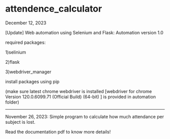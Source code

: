 # attendence_calculator


December 12, 2023


[Update] Web automation using Selenium and Flask: Automation version 1.0


required packages:

1)selinium


2)flask

3)webdriver_manager

                   
install packages using pip

                   
(make sure latest chrome webdriver is installed [webdriver for chrome Version 120.0.6099.71 (Official Build) (64-bit) ] is provided in automation folder)


--------------------------------------------------------------------------------------------------------------------------------------------------------------------


November 26, 2023: Simple program to calculate how much attendance per subject  is lost.



Read the documentation pdf to know more details!

